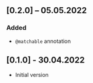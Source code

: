 ## [0.2.0] – 05.05.2022

### Added

- `@matchable` annotation

## [0.1.0] - 30.04.2022

- Initial version